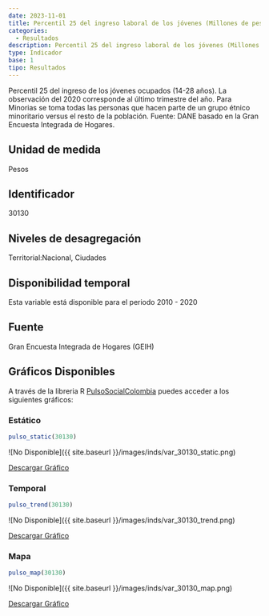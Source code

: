 ```yaml
---
date: 2023-11-01
title: Percentil 25 del ingreso laboral de los jóvenes (Millones de pesos) (ciudad_gen)
categories:
  - Resultados
description: Percentil 25 del ingreso laboral de los jóvenes (Millones de pesos)
type: Indicador
base: 1
tipo: Resultados
--- 
```


Percentil 25 del ingreso de los jóvenes ocupados (14-28 años). La observación del 2020 corresponde al último trimestre del año. Para Minorias se toma todas las personas que hacen parte de un grupo étnico minoritario versus el resto de la población.
Fuente: DANE basado en la Gran Encuesta Integrada de Hogares.

## Unidad de medida
Pesos

## Identificador
30130

## Niveles de desagregación
Territorial:Nacional, Ciudades

## Disponibilidad temporal
Esta variable está disponible para el periodo 2010 - 2020

## Fuente
Gran Encuesta Integrada de Hogares (GEIH)

## Gráficos Disponibles

A través de la libreria R [PulsoSocialColombia](https://github.com/pulsosocialcolombia/PulsoSocialColombia) puedes acceder a los siguientes gráficos:

### Estático

``` R
pulso_static(30130)
```

![No Disponible]({{ site.baseurl }}/images/inds/var_30130_static.png)

<a href='{{ site.baseurl }}/images/inds/var_30130_static.png'>Descargar Gráfico</a>

### Temporal

``` R
pulso_trend(30130)
```

![No Disponible]({{ site.baseurl }}/images/inds/var_30130_trend.png)

<a href='{{ site.baseurl }}/images/inds/var_30130_trend.png'>Descargar Gráfico</a>

### Mapa

``` R
pulso_map(30130)
```

![No Disponible]({{ site.baseurl }}/images/inds/var_30130_map.png)

<a href='{{ site.baseurl }}/images/inds/var_30130_map.png'>Descargar Gráfico</a>